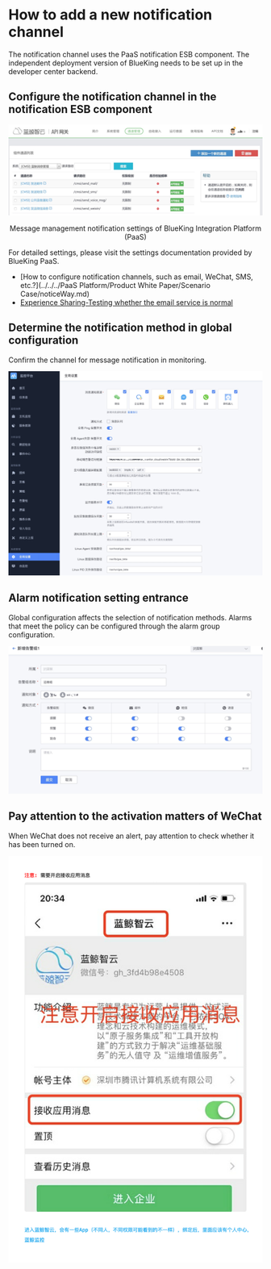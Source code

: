 # How to add a new notification channel

The notification channel uses the PaaS notification ESB component. The independent deployment version of BlueKing needs to be set up in the developer center backend.

## Configure the notification channel in the notification ESB component

![-w2021](../media/15366583245319.jpg)
<center>Message management notification settings of BlueKing Integration Platform (PaaS)</center>

For detailed settings, please visit the settings documentation provided by BlueKing PaaS.

- [How to configure notification channels, such as email, WeChat, SMS, etc.?](../../../PaaS Platform/Product White Paper/Scenario Case/noticeWay.md)
- [Experience Sharing-Testing whether the email service is normal](http://bk.tencent.com/s-mart/community/question/95#/)

## Determine the notification method in global configuration

Confirm the channel for message notification in monitoring.

![-w2021](media/16051505458005.jpg)


## Alarm notification setting entrance

Global configuration affects the selection of notification methods. Alarms that meet the policy can be configured through the alarm group configuration.

![-w2021](media/15773279204886.jpg)

## Pay attention to the activation matters of WeChat

When WeChat does not receive an alert, pay attention to check whether it has been turned on.

![WeChatWorkScreenshot](media/WeChatWorkScreenshot_dfed1d6a-63d0-48bd-8dc4-f9d59d677cb4.png)